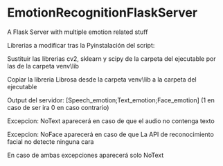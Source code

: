 # EmotionRecognitionFlaskServer
A Flask Server with multiple emotion related stuff

Librerias a modificar tras la Pyinstalación del script:

Sustituir las librerias cv2, sklearn y scipy de la carpeta del ejecutable por las de la carpeta venv\lib

Copiar la libreria Librosa desde la carpeta venv\lib a la carpeta del ejecutable

Output del servidor: [Speech_emotion;Text_emotion;Face_emotion] (1 en caso de ser ira 0 en caso contrario)

Excepcion: NoText aparecerá en caso de que el audio no contenga texto

Excepcion: NoFace aparecerá en caso de que La API de reconocimiento facial no detecte ninguna cara

En caso de ambas excepciones aparecerá solo NoText
